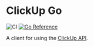 # ClickUp Go

![CI](https://github.com/theartofeducation/middle-manager/workflows/CI/badge.svg?branch=main)
[![Go Reference](https://pkg.go.dev/badge/github.com/theartofeducation/clickup-go.svg)](https://pkg.go.dev/github.com/theartofeducation/clickup-go)

A client for using the [ClickUp API](https://clickup.com/api).
